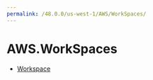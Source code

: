 ```yaml
---
permalink: /48.0.0/us-west-1/AWS/WorkSpaces/
---
```


# AWS.WorkSpaces



* [Workspace](Workspace.md)